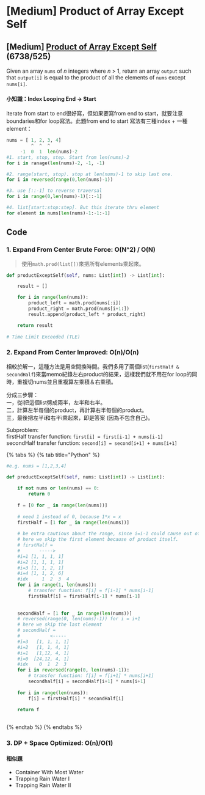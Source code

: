 # \[Medium\] Product of Array Except Self

## \[Medium\] [Product of Array Except Self](https://leetcode.com/problems/product-of-array-except-self/)        \(6738/525\)

Given an array `nums` of _n_ integers where _n_ &gt; 1, return an array `output` such that `output[i]` is equal to the product of all the elements of `nums` except `nums[i]`.

#### 小知識：Index Looping End -&gt; Start 

iterate from start to end很好寫，但如果要寫from end to start，就要注意boundaries和for loop寫法。此題from end to start 寫法有三種index + 一種element：

```python
nums = [ 1, 2, 3, 4]
         ^  ^  ^
     -1  0  1  len(nums)-2
#1. start, stop, step. Start from len(nums)-2
for i in ranage(len(nums)-2, -1, -1)

#2. range(start, stop). stop at len(nums)-1 to skip last one.
for i in reversed(range(0,len(nums)-1))

#3. use [::-1] to reverse traversal
for i in range(0,len(nums)-1)[::-1]

#4. list[start:stop:step]. But this iterate thru element 
for element in nums[len(nums)-1:-1:-1]
```

## Code

### 1. Expand From Center Brute Force: O\(N^2\) / O\(N\)

> 使用`math.prod(list[])`來把所有elements乘起來。

```python
def productExceptSelf(self, nums: List[int]) -> List[int]:

    result = []

    for i in range(len(nums)):
        product_left = math.prod(nums[:i])
        product_right = math.prod(nums[i+1:])
        result.append(product_left * product_right)

    return result
    
# Time Limit Exceeded (TLE)
```

### 2. Expand From Center Improved: O\(n\)/O\(n\)

相較於解一，這種方法是用空間換時間。我們多用了兩個list\(`firstHalf & secondHalf`\)來當memo紀錄左右product的結果，這樣我們就不用在for loop的同時，重複切nums並且重複算左乘積＆右乘積。

分成三步驟：  
一，從i把這個list劈成兩半，左半和右半。  
二，計算左半每個的product，再計算右半每個的product。  
三，最後把左半i和右半i乘起來，即是答案 \(因為不包含自己\)。  
  
Subproblem:   
firstHalf transfer function: `first[i] = first[i-1] + nums[i-1]`  
secondHalf transfer function: `second[i] = second[i+1] + nums[i+1]`

{% tabs %}
{% tab title="Python" %}
```python
#e.g. nums = [1,2,3,4]

def productExceptSelf(self, nums: List[int]) -> List[int]:
    
    if not nums or len(nums) == 0:
        return 0
        
    f = [0 for _ in range(len(nums))]
    
    # need 1 instead of 0, because 1*x = x
    firstHalf = [1 for _ in range(len(nums))]
    
    # be extra cautious about the range, since i=i-1 could cause out of range.
    # here we skip the first element because of product itself.
    # firstHalf =
    #       ----->
    #i=1 [1, 1, 1, 1] 
    #i=2 [1, 1, 1, 1]
    #i=3 [1, 1, 2, 1]
    #i=4 [1, 1, 2, 6]
    #idx     1  2  3  4
    for i in range(1, len(nums)):
        # transfer function: f[i] = f[i-1] * nums[i-1]
        firstHalf[i] = firstHalf[i-1] * nums[i-1]
    
    
    secondHalf = [1 for _ in range(len(nums))]
    # reversed(range(0, len(nums)-1)) for i = i+1
    # here we skip the last element
    # secondHalf = 
    #           <-----
    #i=3   [1, 1, 1, 1]
    #i=2   [1, 1, 4, 1]
    #i=1   [1,12, 4, 1]
    #i=0  [24,12, 4, 1]
    #idx    0  1  2  3   
    for i in reversed(range(0, len(nums)-1)):
        # transfer function: f[i] = f[i+1] * nums[i+1]
        secondhalf[i] = secondHalf[i+1] * nums[i+1]
    
    for i in range(len(nums)):
        f[i] = firstHalf[i] * secondHalf[i]
        
    return f
    
```
{% endtab %}
{% endtabs %}

### 3. DP + Space Optimized: O\(n\)/O\(1\)

#### 相似題

* Container With Most Water
* Trapping Rain Water I
* Trapping Rain Water II

